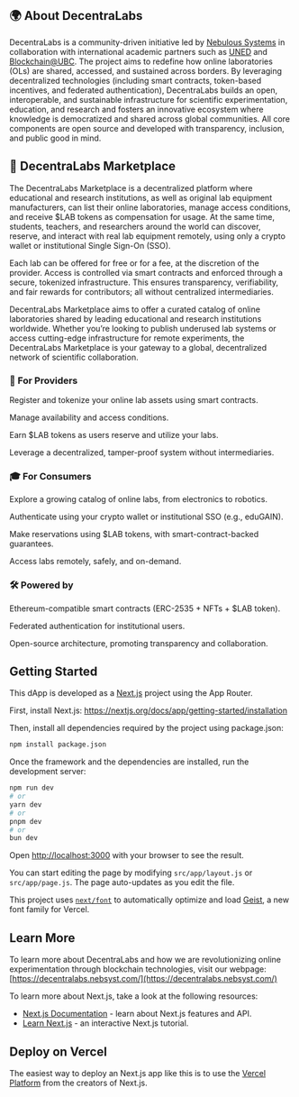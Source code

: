 ## 🌍 About DecentraLabs
DecentraLabs is a community-driven initiative led by [Nebulous Systems](https://nebsyst.com/) in collaboration with international academic partners such as [UNED](https://www.uned.es/) and [Blockchain@UBC](https://blockchain.ubc.ca/). The project aims to redefine how online laboratories (OLs) are shared, accessed, and sustained across borders. By leveraging decentralized technologies (including smart contracts, token-based incentives, and federated authentication), DecentraLabs builds an open, interoperable, and sustainable infrastructure for scientific experimentation, education, and research and fosters an innovative ecosystem where knowledge is democratized and shared across global communities. All core components are open source and developed with transparency, inclusion, and public good in mind.

## 🧪 DecentraLabs Marketplace
The DecentraLabs Marketplace is a decentralized platform where educational and research institutions, as well as original lab equipment manufacturers, can list their online laboratories, manage access conditions, and receive $LAB tokens as compensation for usage. At the same time, students, teachers, and researchers around the world can discover, reserve, and interact with real lab equipment remotely, using only a crypto wallet or institutional Single Sign-On (SSO).

Each lab can be offered for free or for a fee, at the discretion of the provider. Access is controlled via smart contracts and enforced through a secure, tokenized infrastructure. This ensures transparency, verifiability, and fair rewards for contributors; all without centralized intermediaries.

DecentraLabs Marketplace aims to offer a curated catalog of online laboratories shared by leading educational and research institutions worldwide. Whether you’re looking to publish underused lab systems or access cutting-edge infrastructure for remote experiments, the DecentraLabs Marketplace is your gateway to a global, decentralized network of scientific collaboration.

### 🔧 For Providers
Register and tokenize your online lab assets using smart contracts.

Manage availability and access conditions.

Earn $LAB tokens as users reserve and utilize your labs.

Leverage a decentralized, tamper-proof system without intermediaries.

### 🎓 For Consumers
Explore a growing catalog of online labs, from electronics to robotics.

Authenticate using your crypto wallet or institutional SSO (e.g., eduGAIN).

Make reservations using $LAB tokens, with smart-contract-backed guarantees.

Access labs remotely, safely, and on-demand.

### 🛠️ Powered by
Ethereum-compatible smart contracts (ERC-2535 + NFTs + $LAB token).

Federated authentication for institutional users.

Open-source architecture, promoting transparency and collaboration.

## Getting Started

This dApp is developed as a [Next.js](https://nextjs.org) project using the App Router.

First, install Next.js: https://nextjs.org/docs/app/getting-started/installation

Then, install all dependencies required by the project using package.json:

```bash
npm install package.json
```

Once the framework and the dependencies are installed, run the development server:

```bash
npm run dev
# or
yarn dev
# or
pnpm dev
# or
bun dev
```

Open [http://localhost:3000](http://localhost:3000) with your browser to see the result.

You can start editing the page by modifying `src/app/layout.js` or `src/app/page.js`. The page auto-updates as you edit the file.

This project uses [`next/font`](https://nextjs.org/docs/app/building-your-application/optimizing/fonts) to automatically optimize and load [Geist](https://vercel.com/font), a new font family for Vercel.

## Learn More

To learn more about DecentraLabs and how we are revolutionizing online experimentation through blockchain technologies, visit our webpage: [https://decentralabs.nebsyst.com/](https://decentralabs.nebsyst.com/)

To learn more about Next.js, take a look at the following resources: 

- [Next.js Documentation](https://nextjs.org/docs) - learn about Next.js features and API.
- [Learn Next.js](https://nextjs.org/learn) - an interactive Next.js tutorial.

## Deploy on Vercel

The easiest way to deploy an Next.js app like this is to use the [Vercel Platform](https://vercel.com/new?utm_medium=default-template&filter=next.js&utm_source=create-next-app&utm_campaign=create-next-app-readme) from the creators of Next.js.
